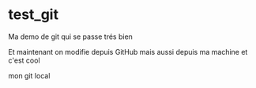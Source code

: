 test_git
========

Ma demo de git qui se passe trés bien

Et maintenant on modifie depuis GitHub
mais aussi depuis ma machine
et c'est cool

mon git local
